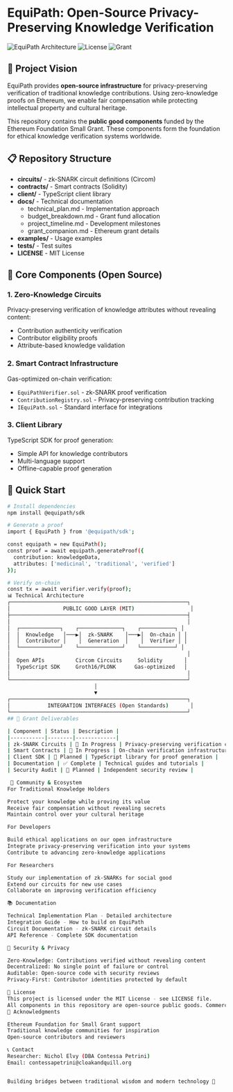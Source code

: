 # EquiPath: Open-Source Privacy-Preserving Knowledge Verification

![EquiPath Architecture](https://img.shields.io/badge/zk--SNARKs-Ethereum-blue) ![License](https://img.shields.io/badge/license-MIT-green) ![Grant](https://img.shields.io/badge/Ethereum%20Foundation-Small%20Grant-orange)

## 🌟 Project Vision

EquiPath provides **open-source infrastructure** for privacy-preserving verification of traditional knowledge contributions. Using zero-knowledge proofs on Ethereum, we enable fair compensation while protecting intellectual property and cultural heritage.

This repository contains the **public good components** funded by the Ethereum Foundation Small Grant. These components form the foundation for ethical knowledge verification systems worldwide.

## 📋 Repository Structure

- **circuits/** - zk-SNARK circuit definitions (Circom)
- **contracts/** - Smart contracts (Solidity)
- **client/** - TypeScript client library
- **docs/** - Technical documentation
  - technical_plan.md - Implementation approach
  - budget_breakdown.md - Grant fund allocation
  - project_timeline.md - Development milestones
  - grant_companion.md - Ethereum grant details
- **examples/** - Usage examples
- **tests/** - Test suites
- **LICENSE** - MIT License

## 🔧 Core Components (Open Source)

### 1. **Zero-Knowledge Circuits**
Privacy-preserving verification of knowledge attributes without revealing content:
- Contribution authenticity verification
- Contributor eligibility proofs
- Attribute-based knowledge validation

### 2. **Smart Contract Infrastructure**
Gas-optimized on-chain verification:
- `EquiPathVerifier.sol` - zk-SNARK proof verification
- `ContributionRegistry.sol` - Privacy-preserving contribution tracking
- `IEquiPath.sol` - Standard interface for integrations

### 3. **Client Library**
TypeScript SDK for proof generation:
- Simple API for knowledge contributors
- Multi-language support
- Offline-capable proof generation

## 🚀 Quick Start

```bash
# Install dependencies
npm install @equipath/sdk

# Generate a proof
import { EquiPath } from '@equipath/sdk';

const equipath = new EquiPath();
const proof = await equipath.generateProof({
  contribution: knowledgeData,
  attributes: ['medicinal', 'traditional', 'verified']
});

# Verify on-chain
const tx = await verifier.verify(proof);
📊 Technical Architecture
┌─────────────────────────────────────────────────────────┐
│                 PUBLIC GOOD LAYER (MIT)                  │
├─────────────────────────────────────────────────────────┤
│                                                         │
│  ┌─────────────┐    ┌──────────────┐    ┌───────────┐ │
│  │  Knowledge   │───▶│  zk-SNARK    │───▶│  On-chain │ │
│  │  Contributor │    │  Generation  │    │  Verifier │ │
│  └─────────────┘    └──────────────┘    └───────────┘ │
│                                                         │
│  Open APIs          Circom Circuits     Solidity       │
│  TypeScript SDK     Groth16/PLONK      Gas-optimized   │
│                                                         │
└─────────────────────────────────────────────────────────┘
                            │
                            ▼
┌─────────────────────────────────────────────────────────┐
│            INTEGRATION INTERFACES (Open Standards)       │
└─────────────────────────────────────────────────────────┘
## 🎯 Grant Deliverables

| Component | Status | Description |
|-----------|--------|-------------|
| zk-SNARK Circuits | 🚧 In Progress | Privacy-preserving verification circuits |
| Smart Contracts | 🚧 In Progress | On-chain verification infrastructure |
| Client SDK | 📅 Planned | TypeScript library for proof generation |
| Documentation | ✅ Complete | Technical guides and tutorials |
| Security Audit | 📅 Planned | Independent security review |

 🤝 Community & Ecosystem
For Traditional Knowledge Holders

Protect your knowledge while proving its value
Receive fair compensation without revealing secrets
Maintain control over your cultural heritage

For Developers

Build ethical applications on our open infrastructure
Integrate privacy-preserving verification into your systems
Contribute to advancing zero-knowledge applications

For Researchers

Study our implementation of zk-SNARKs for social good
Extend our circuits for new use cases
Collaborate on improving verification efficiency

📚 Documentation

Technical Implementation Plan - Detailed architecture
Integration Guide - How to build on EquiPath
Circuit Documentation - zk-SNARK circuit details
API Reference - Complete SDK documentation

🔐 Security & Privacy

Zero-Knowledge: Contributions verified without revealing content
Decentralized: No single point of failure or control
Auditable: Open-source code with security reviews
Privacy-First: Contributor identities protected by default

📜 License
This project is licensed under the MIT License - see LICENSE file.
All components in this repository are open-source public goods. Commercial applications may integrate these components according to MIT License terms.
🙏 Acknowledgments

Ethereum Foundation for Small Grant support
Traditional knowledge communities for inspiration
Open-source contributors and reviewers

📞 Contact
Researcher: Nichol Elvy (DBA Contessa Petrini)
Email: contessapetrini@cloakandquill.org


Building bridges between traditional wisdom and modern technology 🌉
